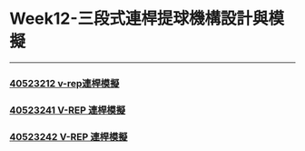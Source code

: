 # Week12-三段式連桿提球機構設計與模擬

---

### [40523212 v-rep連桿模擬](https://www.youtube.com/watch?v=ep1vlKFOFHM)

### [40523241 V-REP 連桿模擬](https://youtu.be/fRcCpUu8LtE)

### [40523242 V-REP 連桿模擬](https://www.youtube.com/watch?v=dUUkbxX3_CQ)



